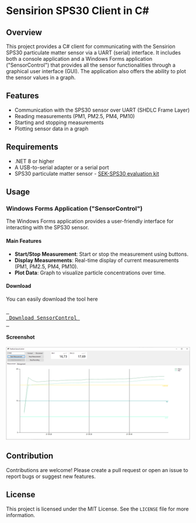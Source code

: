 # Sensirion SPS30 Client in C#

## Overview

This project provides a C# client for communicating with the Sensirion SPS30 particulate matter sensor via a UART (serial) interface.
It includes both a console application and a Windows Forms application ("SensorControl") that provides all the sensor functionalities through a graphical user interface (GUI).
The application also offers the ability to plot the sensor values in a graph.

## Features

- Communication with the SPS30 sensor over UART (SHDLC Frame Layer)
- Reading measurements (PM1, PM2.5, PM4, PM10)
- Starting and stopping measurements
- Plotting sensor data in a graph

## Requirements

- .NET 8 or higher
- A USB-to-serial adapter or a serial port
- SPS30 particulate matter sensor - [SEK-SPS30 evaluation kit](https://sensirion.com/products/catalog/SEK-SPS30)

## Usage

### Windows Forms Application ("SensorControl")

The Windows Forms application provides a user-friendly interface for interacting with the SPS30 sensor.

#### Main Features

- **Start/Stop Measurement**: Start or stop the measurement using buttons.
- **Display Measurements**: Real-time display of current measurements (PM1, PM2.5, PM4, PM10).
- **Plot Data**: Graph to visualize particle concentrations over time.

#### Download

You can easily download the tool here<br>
<br>
[<kbd> <br> Download SensorControl <br> </kbd>](https://github.com/nager/Nager.FineDustSensor/releases/latest/download/Nager.FineDustSensor.SensorControl.zip)

#### Screenshot

![SensorControl Screenshot](/docs/SensorControl.png)

## Contribution

Contributions are welcome! Please create a pull request or open an issue to report bugs or suggest new features.

## License

This project is licensed under the MIT License. See the `LICENSE` file for more information.
